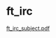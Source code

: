 # ft_irc

[ft_irc_subject.pdf](https://github.com/FionaLeitz/ft_irc/files/11440943/ft_irc_subject.pdf)
